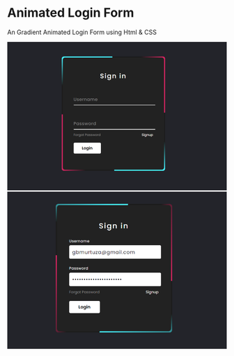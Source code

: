 # Animated Login Form

An Gradient Animated Login Form using Html & CSS

![Hero section](./screenshot.png)
![Hero section](./Screenshot-2.png)
